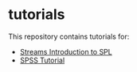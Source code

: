 # tutorials
This repository contains tutorials for:

* [Streams Introduction to SPL](https://github.com/IBMStreams/tutorials/tree/master/introlab)
* [SPSS Tutorial](https://github.com/IBMStreams/tutorials/tree/master/spss)
